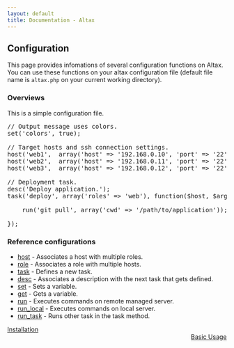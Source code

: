 ```yaml
---
layout: default
title: Documentation - Altax
---
```

## Configuration

This page provides infomations of several configuration functions on Altax.
You can use these functions on your altax configuration file (default file name is `altax.php` on your current working directory).


### Overviews

This is a simple configuration file.

<pre class="php">
// Output message uses colors.
set('colors', true);

// Target hosts and ssh connection settings.
host('web1',  array('host' => '192.168.0.10', 'port' => '22'), 'web');
host('web2',  array('host' => '192.168.0.11', 'port' => '22'), 'web');
host('web3',  array('host' => '192.168.0.12', 'port' => '22'), 'web');

// Deployment task.
desc('Deploy application.');
task('deploy', array('roles' => 'web'), function($host, $args){

    run('git pull', array('cwd' => '/path/to/application'));

});
</pre>

### Reference configurations

* [host](/altax/documentation/configuration/host.html) - Associates a host with multiple roles.
* [role](/altax/documentation/configuration/role.html) - Associates a role with multiple hosts.
* [task](/altax/documentation/configuration/task.html) - Defines a new task.
* [desc](/altax/documentation/configuration/desc.html) - Associates a description with the next task that gets defined.
* [set](/altax/documentation/configuration/set.html) - Sets a variable.
* [get](/altax/documentation/configuration/get.html) - Gets a variable.
* [run](/altax/documentation/configuration/run.html) - Executes commands on remote managed server.
* [run_local](/altax/documentation/configuration/run_local.html) - Executes commands on local server.
* [run_task](/altax/documentation/configuration/run_task.html) - Runs other task in the task method.


<div class="row">
  <div class="span4">
    <a class="prev" href="/altax/documentation/installation.html">Installation</a>
  </div>
  <div class="span4 offset4" style="text-align: right;">
    <a class="next" href="/altax/documentation/basic-usage.html">Basic Usage</a>
  </div>
</div>
